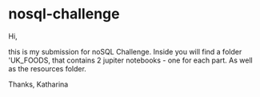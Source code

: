 # nosql-challenge

Hi,

this is my submission for noSQL Challenge.
Inside you will find a folder 'UK_FOODS, that contains 2 jupiter notebooks - one for each part. As well as the resources folder.

Thanks, Katharina

